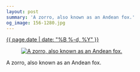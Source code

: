 ```yaml
---
layout: post
summary: 'A zorro, also known as an Andean fox.'
og_image: 156-1280.jpg
---
```


<div class="post">
 <time>
  <a href="/156">
   {{ page.date | date: "%B %-d, %Y" }}
  </a>
 </time>
 <a href="/156">
  <figure data-taken="11/8/2013">
   <img alt="A zorro, also known as an Andean fox." sizes="(min-width: 700px) 50vw, calc(100vw - 2rem)" src="{{ site.assets_url }}/156-640.jpg" srcset="{{ site.assets_url }}/156-1280.jpg 1280w, {{ site.assets_url }}/156-960.jpg 960w, {{ site.assets_url }}/156-640.jpg 640w, {{ site.assets_url }}/156-320.jpg 320w"/>
  </figure>
 </a>
 <span>
  A zorro, also known as an Andean fox.
 </span>
</div>
